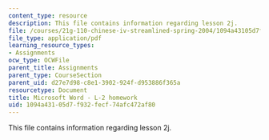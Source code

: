 ```yaml
---
content_type: resource
description: This file contains information regarding lesson 2j.
file: /courses/21g-110-chinese-iv-streamlined-spring-2004/1094a43105d7f932fecf74afc472af80_MIT21G_110S04_L_2_j.pdf
file_type: application/pdf
learning_resource_types:
- Assignments
ocw_type: OCWFile
parent_title: Assignments
parent_type: CourseSection
parent_uid: d27e7d98-c8e1-3902-924f-d953886f365a
resourcetype: Document
title: Microsoft Word - L-2 homework
uid: 1094a431-05d7-f932-fecf-74afc472af80
---
```

This file contains information regarding lesson 2j.

